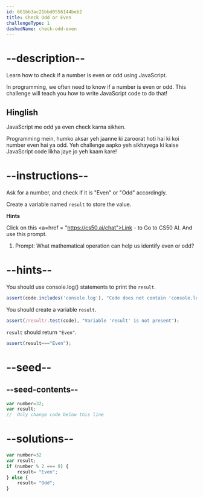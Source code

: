 ```yaml
---
id: 661bb3ac21bbd0556144beb2
title: Check Odd or Even
challengeType: 1
dashedName: check-odd-even
---
```



# --description--

Learn how to check if a number is even or odd using JavaScript.

In programming, we often need to know if a number is even or odd. This challenge will teach you how to write JavaScript code to do that!

<h2>Hinglish</h2>

JavaScript me odd ya even check karna sikhen.

Programming mein, humko aksar yeh jaanne ki zaroorat hoti hai ki koi number even hai ya odd. Yeh challenge aapko yeh sikhayega ki kaise JavaScript code likha jaye jo yeh kaam kare!

# --instructions--

Ask for a number, and check if it is "Even" or "Odd" accordingly.

Create a variable named `result` to store the value.

**Hints**

Click on this <a=href = "https://cs50.ai/chat">Link</a> - to Go to CS50 AI. And use this prompt.

1. Prompt: What mathematical operation can help us identify even or odd?

# --hints--

You should use console.log() statements to print the `result`.

```js
assert(code.includes('console.log'), "Code does not contain 'console.log'");
```

You should create a variable `result`.

```js
assert(/result/.test(code), "Variable 'result' is not present");
```

`result` should return `"Even"`.

```js
assert(result==="Even");
```

# --seed--
## --seed-contents--

```js
var number=32;
var result;
//  Only change code below this line

```

# --solutions--

```js
var number=32
var result;
if (number % 2 === 0) {
    result= "Even";
} else {
    result= "Odd";
}

```
